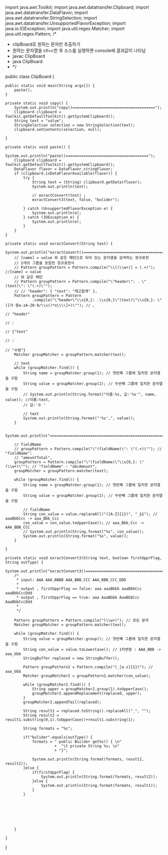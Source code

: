 import java.awt.Toolkit;
import java.awt.datatransfer.Clipboard;
import java.awt.datatransfer.DataFlavor;
import java.awt.datatransfer.StringSelection;
import java.awt.datatransfer.UnsupportedFlavorException;
import java.io.IOException;
import java.util.regex.Matcher;
import java.util.regex.Pattern;
/*
 * clipBoard로 원하는 문자만 추출하기
 * 원하는 문자열을 ctl+c한 후 소스를 실행하면 console에 결과값이 나타남
 * javac ClipBoard
 * java ClipBoard
 * */

public class ClipBoard {

	public static void main(String args[]) {
		paste();
	}

	private static void copy() {
		System.out.println("copy()=====================================");
		Clipboard clipboard = Toolkit.getDefaultToolkit().getSystemClipboard();
		String text = "value";
		StringSelection selection = new StringSelection(text);
		clipboard.setContents(selection, null);

	}

	private static void paste() {
		System.out.println("paste()=====================================");
		Clipboard clipboard = Toolkit.getDefaultToolkit().getSystemClipboard();
		DataFlavor flavor = DataFlavor.stringFlavor;
		if (clipboard.isDataFlavorAvailable(flavor)) {
			try {
				String text = (String) clipboard.getData(flavor);
				System.out.println(text);

				// exractConvert(text) ;
				exractConvert3(text, false, "bulider");

			} catch (UnsupportedFlavorException e) {
				System.out.println(e);
			} catch (IOException e) {
				System.out.println(e);
			}
		}
	}

	private static void exractConvert(String text) {
		System.out.println("exractConvert()=====================================");
		// [name] = value 와 같은 패턴으로 되어 있는 문자열을 검색하는 정규표현
		// 2개의 그룹을 포함한 정규표현식
		// Pattern groupPattern = Pattern.compile("\\[(\\w+)] = (.+)"); //[name] = value
		// 와 같은 패턴
		// Pattern groupPattern = Pattern.compile("\"header\": . \"(text)\": \"(.+)\"");
		// // "header": { "text": "재고합계" },
		Pattern groupPattern = Pattern
				.compile("\"header\"\\s{0,}: .\\s{0,}\"(text)\"\\s{0,}: \"([가-힣a-zA-Z0-9/\\s()*n\\\\]+)\""); // ,
																												// "header"
																												// :
																												// {"text"
																												// :
																												// "수량"}
		Matcher groupMatcher = groupPattern.matcher(text);

		// text
		while (groupMatcher.find()) {
			String name = groupMatcher.group(1); // 첫번째 그룹에 일치한 문자열을 구함
			String value = groupMatcher.group(2); // 두번째 그룹에 일치한 문자열을 구함
			// System.out.println(String.format("이름:%s, 값:'%s'", name, value)); //이름:text,
			// 값:'수 '

			// text
			System.out.println(String.format("'%s',", value));
		}

		System.out.println("==============================================================");

		// fieldName
		// groupPattern = Pattern.compile("\"(fieldName)\": \"(.+)\""); // "fieldName":
		// "amountTotal",
		groupPattern = Pattern.compile("\"(fieldName)\"\\s{0,}: \"(\\w+)\""); // "fieldName" : "abcAmount",
		groupMatcher = groupPattern.matcher(text);

		while (groupMatcher.find()) {
			String name = groupMatcher.group(1); // 첫번째 그룹에 일치한 문자열을 구함
			String value = groupMatcher.group(2); // 두번째 그룹에 일치한 문자열을 구함

			// fieldName
			String con_value = value.replaceAll("([A-Z]{1})", "_$1"); // aaaBbbCcc -> aaa_Bbb_Ccc
			con_value = con_value.toUpperCase(); // aaa_Bbb_Ccc -> AAA_BBB_CCC
			// System.out.println(String.format("%s", con_value));
			System.out.println(String.format("%s", value));
		}

	}

	private static void exractConvert3(String text, boolean firstUpprFlag, String outType) {
		System.out.println("exractConvert3()=====================================");
		/*
		 * input: AAA AAA_BBBB AAA_BBB_CCC AAA_BBB_CCC_DDD
		 * 
		 * output , firstUpprFlag == false: aaa aaaBbbb aaaBbbCcc aaaBbbCccDdd 
		 * output , firstUpprFlag == true: aaa AaaBbbb AaaBbbCcc AaaBbbCccDdd
		 * 
		 */
	
		Pattern groupPattern = Pattern.compile("(\\w+)"); // 모든 문자
		Matcher groupMatcher = groupPattern.matcher(text);

		while (groupMatcher.find()) {
			String value = groupMatcher.group(); // 첫번째 그룹에 일치한 문자열을 구함
			String con_value = value.toLowerCase(); // 1차변환 : AAA_BBB -> aaa_bbb
			StringBuffer replaced = new StringBuffer();

			Pattern groupPattern2 = Pattern.compile("(_[a-z]{1})"); // aaa_bbb
			Matcher groupMatcher2 = groupPattern2.matcher(con_value);

			while (groupMatcher2.find()) {
				String upper = groupMatcher2.group(1).toUpperCase();
				groupMatcher2.appendReplacement(replaced, upper);
			}
			groupMatcher2.appendTail(replaced);
			
			String result1 = replaced.toString().replaceAll("_", "");
			String result2 =  result1.substring(0,1).toUpperCase()+result1.substring(1);
			
			String formats = "%s";
			
			if("bulider".equals(outType)) {
				formats = " public Builder get%s() { \n"
						  +  "\t private String %s; \n"
					 	  + "}";
				
				System.out.println(String.format(formats, result2, result1));
			}else {
				if(firstUpprFlag) {
					System.out.println(String.format(formats, result2));
				}else {
					System.out.println(String.format(formats, result1));
				}
			}
			
			
		
			
			
			
			
		}

	}
	
	
	

}
